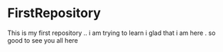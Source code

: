 # FirstRepository
This is my first repository .. i am trying to learn
i glad that i am here .
so good to see you all
here
